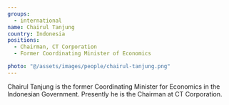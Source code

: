 ```yaml
---
groups:
  - international
name: Chairul Tanjung
country: Indonesia
positions:
  - Chairman, CT Corporation
  - Former Coordinating Minister of Economics

photo: "@/assets/images/people/chairul-tanjung.png"
---
```


Chairul Tanjung is the former Coordinating Minister for Economics in the Indonesian Government. Presently he is the Chairman at CT Corporation.
